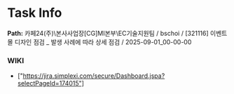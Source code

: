 # Task Info

**Path:** 카페24(주)\본사사업장\[CG]MI본부\EC기술지원팀 / bschoi / [321116] 이벤트 몰 디자인 점검 _ 발생 사례에 따라 상세 점검 / 2025-09-01_00-00-00

### WIKI
- ["https://jira.simplexi.com/secure/Dashboard.jspa?selectPageId=174015"]

